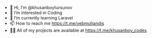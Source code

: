 - 👋 Hi, I’m @khusanboytursunov
- 👀 I’m interested in Coding
- 🌱 I’m currently learning Laravel
- 📫 How to reach me https://t.me/vebmuhandis
- 👨‍💻 All of my projects are available at https://t.me/khusanboy_codes

<!---
khusanboytursunov/khusanboytursunov is a ✨ special ✨ repository because its `README.md` (this file) appears on your GitHub profile.
You can click the Preview link to take a look at your changes.
--->
